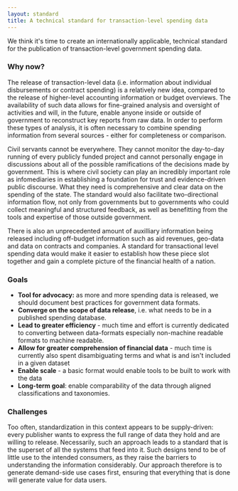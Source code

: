 ```yaml
---
layout: standard
title: A technical standard for transaction-level spending data
---
```


<p>
    We think it's time to create an internationally applicable, technical
    standard for the publication of transaction-level government spending
    data.        
</p>

<h3>Why now?</h3>
<p>The release of transaction-level data (i.e. information about individual disbursements or contract spending) is a relatively new idea, compared to the release of higher-level accounting information or budget overviews. The availability of such data allows for fine-grained analysis and oversight of activities and will, in the future, enable anyone inside or outside of government to reconstruct key reports from raw data. In order to perform these types of analysis, it is often necessary to combine spending information from several sources - either for completeness or comparison.</p>

<p>Civil servants cannot be everywhere. They cannot monitor the day-to-day running of every  publicly funded project and cannot personally engage in discussions about all of the possible ramifications of the decisions made by government. This is where civil society can play an incredibly important role as infomediaries in establishing a foundation for trust and evidence-driven public discourse. What they need is comprehensive and clear data on the spending of the state. The standard would also facilitate two-directional information flow, not only from governments but to governments who could collect meaningful and structured feedback, as well as benefitting from the tools and expertise of those outside government.</p>

<p>There is also an unprecedented amount of auxilliary information being released including off-budget information such as aid revenues, geo-data and data on contracts and companies. A standard for transactional level spending data would make it easier to establish how these piece slot together and gain a complete picture of the financial health of a nation.</p>

<h3>Goals</h3>

<ul>
    <li><strong>Tool for advocacy:</strong> as more and more spending data is released, we should document best practices for government data formats.</li>
    <li><strong>Converge on the scope of data release</strong>, i.e. what needs to be in a published spending database.</li>
    <li><strong>Lead to greater efficiency</strong> - much time and effort is currently dedicated to converting between data-formats especially non-machine readable formats to machine readable.</li>
    <li><strong>Allow for greater comprehension of financial data</strong> - much time is currently also spent disambiguating terms and what is and isn't included in a given dataset</li>
    <li><strong>Enable scale</strong> - a basic format would enable tools to be built to work with the data</li>
    <li><strong>Long-term goal</strong>: enable comparability of the data through aligned classifications and taxonomies.</li>
</ul>

<h3>Challenges</h3>
<p>Too often, standardization in this context appears to be supply-driven: every publisher wants to express the full range of data they hold and are willing to release. Necessarily, such an approach leads to a standard that is the superset of all the systems that feed into it. Such designs tend to be of little use to the intended consumers, as they raise the barriers to understanding the information considerably. Our approach therefore is to generate demand-side use cases first, ensuring that everything that is done will generate value for data users.</p>


